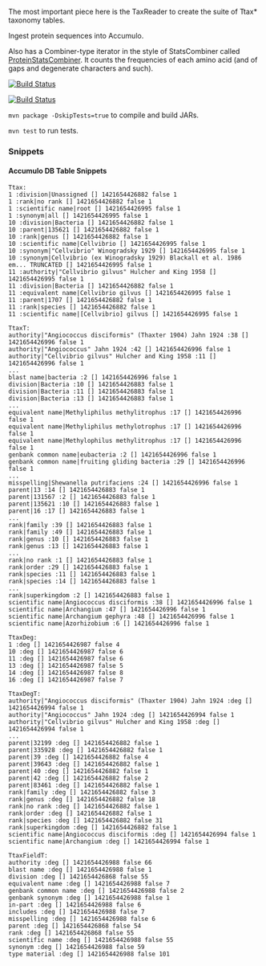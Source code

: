 The most important piece here is the TaxReader to create the suite of Ttax* taxonomy tables.

Ingest protein sequences into Accumulo.


Also has a Combiner-type iterator in the style of StatsCombiner called [ProteinStatsCombiner](src/main/java/edu/stevens/ProteinStatsCombiner.java). It counts the frequencies of each amino acid (and of gaps and degenerate characters and such).

[![Build Status](https://travis-ci.org/Stevens-GraphGroup/HBaaS-Ingester.svg)](https://travis-ci.org/Stevens-GraphGroup/HBaaS-Ingester)

[![Build Status](https://api.shippable.com/projects/547518e9d46935d5fbbe9951/badge?branchName=master)](https://app.shippable.com/projects/547518e9d46935d5fbbe9951/builds/latest)

`mvn package -DskipTests=true` to compile and build JARs.

`mvn test` to run tests.

### Snippets

#### Accumulo DB Table Snippets

    Ttax:
    1 :division|Unassigned [] 1421654426882 false 1
    1 :rank|no rank [] 1421654426882 false 1
    1 :scientific name|root [] 1421654426995 false 1
    1 :synonym|all [] 1421654426995 false 1
    10 :division|Bacteria [] 1421654426882 false 1
    10 :parent|135621 [] 1421654426882 false 1
    10 :rank|genus [] 1421654426882 false 1
    10 :scientific name|Cellvibrio [] 1421654426995 false 1
    10 :synonym|"Cellvibrio" Winogradsky 1929 [] 1421654426995 false 1
    10 :synonym|Cellvibrio (ex Winogradsky 1929) Blackall et al. 1986 em... TRUNCATED [] 1421654426995 false 1
    11 :authority|"Cellvibrio gilvus" Hulcher and King 1958 [] 1421654426995 false 1
    11 :division|Bacteria [] 1421654426882 false 1
    11 :equivalent name|Cellvibrio gilvus [] 1421654426995 false 1
    11 :parent|1707 [] 1421654426882 false 1
    11 :rank|species [] 1421654426882 false 1
    11 :scientific name|[Cellvibrio] gilvus [] 1421654426995 false 1
    
    TtaxT:
    authority|"Angiococcus disciformis" (Thaxter 1904) Jahn 1924 :38 [] 1421654426996 false 1
    authority|"Angiococcus" Jahn 1924 :42 [] 1421654426996 false 1
    authority|"Cellvibrio gilvus" Hulcher and King 1958 :11 [] 1421654426996 false 1
    ...
    blast name|bacteria :2 [] 1421654426996 false 1
    division|Bacteria :10 [] 1421654426883 false 1
    division|Bacteria :11 [] 1421654426883 false 1
    division|Bacteria :13 [] 1421654426883 false 1
    ...
    equivalent name|Methyliphilus methylitrophus :17 [] 1421654426996 false 1
    equivalent name|Methyliphilus methylotrophus :17 [] 1421654426996 false 1
    equivalent name|Methylophilus methylitrophus :17 [] 1421654426996 false 1
    genbank common name|eubacteria :2 [] 1421654426996 false 1
    genbank common name|fruiting gliding bacteria :29 [] 1421654426996 false 1
    ...
    misspelling|Shewanella putrifaciens :24 [] 1421654426996 false 1
    parent|13 :14 [] 1421654426883 false 1
    parent|131567 :2 [] 1421654426883 false 1
    parent|135621 :10 [] 1421654426883 false 1
    parent|16 :17 [] 1421654426883 false 1
    ...
    rank|family :39 [] 1421654426883 false 1
    rank|family :49 [] 1421654426883 false 1
    rank|genus :10 [] 1421654426883 false 1
    rank|genus :13 [] 1421654426883 false 1
    ...
    rank|no rank :1 [] 1421654426883 false 1
    rank|order :29 [] 1421654426883 false 1
    rank|species :11 [] 1421654426883 false 1
    rank|species :14 [] 1421654426883 false 1
    ...
    rank|superkingdom :2 [] 1421654426883 false 1
    scientific name|Angiococcus disciformis :38 [] 1421654426996 false 1
    scientific name|Archangium :47 [] 1421654426996 false 1
    scientific name|Archangium gephyra :48 [] 1421654426996 false 1
    scientific name|Azorhizobium :6 [] 1421654426996 false 1
    
    TtaxDeg:
    1 :deg [] 1421654426987 false 4
    10 :deg [] 1421654426987 false 6
    11 :deg [] 1421654426987 false 6
    13 :deg [] 1421654426987 false 5
    14 :deg [] 1421654426987 false 8
    16 :deg [] 1421654426987 false 7
    
    TtaxDegT:
    authority|"Angiococcus disciformis" (Thaxter 1904) Jahn 1924 :deg [] 1421654426994 false 1
    authority|"Angiococcus" Jahn 1924 :deg [] 1421654426994 false 1
    authority|"Cellvibrio gilvus" Hulcher and King 1958 :deg [] 1421654426994 false 1
    ...
    parent|32199 :deg [] 1421654426882 false 1
    parent|335928 :deg [] 1421654426882 false 1
    parent|39 :deg [] 1421654426882 false 4
    parent|39643 :deg [] 1421654426882 false 1
    parent|40 :deg [] 1421654426882 false 1
    parent|42 :deg [] 1421654426882 false 2
    parent|83461 :deg [] 1421654426882 false 1
    rank|family :deg [] 1421654426882 false 3
    rank|genus :deg [] 1421654426882 false 18
    rank|no rank :deg [] 1421654426882 false 1
    rank|order :deg [] 1421654426882 false 1
    rank|species :deg [] 1421654426882 false 31
    rank|superkingdom :deg [] 1421654426882 false 1
    scientific name|Angiococcus disciformis :deg [] 1421654426994 false 1
    scientific name|Archangium :deg [] 1421654426994 false 1
    
    TtaxFieldT:
    authority :deg [] 1421654426988 false 66
    blast name :deg [] 1421654426988 false 1
    division :deg [] 1421654426868 false 55
    equivalent name :deg [] 1421654426988 false 7
    genbank common name :deg [] 1421654426988 false 2
    genbank synonym :deg [] 1421654426988 false 1
    in-part :deg [] 1421654426988 false 6
    includes :deg [] 1421654426988 false 7
    misspelling :deg [] 1421654426988 false 6
    parent :deg [] 1421654426868 false 54
    rank :deg [] 1421654426868 false 55
    scientific name :deg [] 1421654426988 false 55
    synonym :deg [] 1421654426988 false 59
    type material :deg [] 1421654426988 false 101



